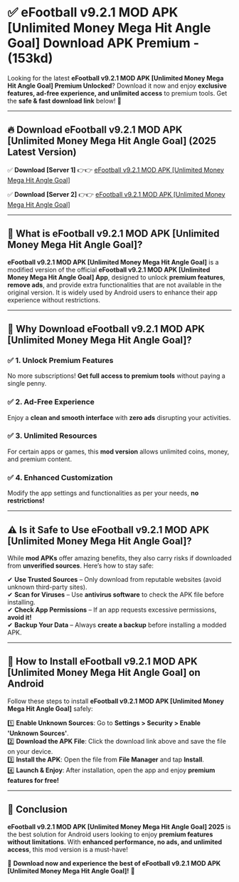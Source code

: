 
# ✅ eFootball v9.2.1 MOD APK [Unlimited Money Mega Hit Angle Goal] Download APK Premium -  (153kd) 

Looking for the latest **eFootball v9.2.1 MOD APK [Unlimited Money Mega Hit Angle Goal] Premium Unlocked**? Download it now and enjoy **exclusive features, ad-free experience, and unlimited access** to premium tools. Get the **safe & fast download link** below! 🚀

---

## 🔥 Download eFootball v9.2.1 MOD APK [Unlimited Money Mega Hit Angle Goal] (2025 Latest Version)

✅ **Download [Server 1]** 👉👉 [eFootball v9.2.1 MOD APK [Unlimited Money Mega Hit Angle Goal] ](https://apkcomod.com?title=eFootball_v9.2.1_MOD_APK_[Unlimited_Money_Mega_Hit_Angle_Goal])  

✅ **Download [Server 2]** 👉👉 [eFootball v9.2.1 MOD APK [Unlimited Money Mega Hit Angle Goal] ](https://apkcomod.com?title=eFootball_v9.2.1_MOD_APK_[Unlimited_Money_Mega_Hit_Angle_Goal])  


---

## 📌 What is eFootball v9.2.1 MOD APK [Unlimited Money Mega Hit Angle Goal]?

**eFootball v9.2.1 MOD APK [Unlimited Money Mega Hit Angle Goal]** is a modified version of the official **eFootball v9.2.1 MOD APK [Unlimited Money Mega Hit Angle Goal] App**, designed to unlock **premium features**, **remove ads**, and provide extra functionalities that are not available in the original version. It is widely used by Android users to enhance their app experience without restrictions.

---

## 🌟 Why Download eFootball v9.2.1 MOD APK [Unlimited Money Mega Hit Angle Goal]?

### ✅ 1. Unlock Premium Features
No more subscriptions! **Get full access to premium tools** without paying a single penny.

### ✅ 2. Ad-Free Experience
Enjoy a **clean and smooth interface** with **zero ads** disrupting your activities.

### ✅ 3. Unlimited Resources
For certain apps or games, this **mod version** allows unlimited coins, money, and premium content.

### ✅ 4. Enhanced Customization
Modify the app settings and functionalities as per your needs, **no restrictions!**

---

## ⚠️ Is it Safe to Use eFootball v9.2.1 MOD APK [Unlimited Money Mega Hit Angle Goal]?

While **mod APKs** offer amazing benefits, they also carry risks if downloaded from **unverified sources**. Here’s how to stay safe:

✔ **Use Trusted Sources** – Only download from reputable websites (avoid unknown third-party sites).  
✔ **Scan for Viruses** – Use **antivirus software** to check the APK file before installing.  
✔ **Check App Permissions** – If an app requests excessive permissions, **avoid it!**  
✔ **Backup Your Data** – Always **create a backup** before installing a modded APK.

---

## 📲 How to Install eFootball v9.2.1 MOD APK [Unlimited Money Mega Hit Angle Goal] on Android

Follow these steps to install **eFootball v9.2.1 MOD APK [Unlimited Money Mega Hit Angle Goal]** safely:

1️⃣ **Enable Unknown Sources**: Go to **Settings > Security > Enable 'Unknown Sources'**.  
2️⃣ **Download the APK File**: Click the download link above and save the file on your device.  
3️⃣ **Install the APK**: Open the file from **File Manager** and tap **Install**.  
4️⃣ **Launch & Enjoy**: After installation, open the app and enjoy **premium features for free!**

---

## 🚀 Conclusion

**eFootball v9.2.1 MOD APK [Unlimited Money Mega Hit Angle Goal] 2025** is the best solution for Android users looking to enjoy **premium features without limitations**. With **enhanced performance, no ads, and unlimited access**, this mod version is a must-have!

🔻 **Download now and experience the best of eFootball v9.2.1 MOD APK [Unlimited Money Mega Hit Angle Goal]!** 🔻

